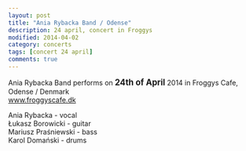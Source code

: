```yaml
---
layout: post
title: "Ania Rybacka Band / Odense"
description: 24 april, concert in Froggys
modified: 2014-04-02
category: concerts
tags: [concert 24 april]
comments: true
---
```

Ania Rybacka Band performs on <big>**24th of April**</big> 2014 in Froggys Cafe, Odense / Denmark<br>
<a href="http://froggyscafe.dk">www.froggyscafe.dk</a>

Ania Rybacka - vocal<br>
Łukasz Borowicki - guitar<br>
Mariusz Praśniewski - bass<br>
Karol Domański - drums<br>

